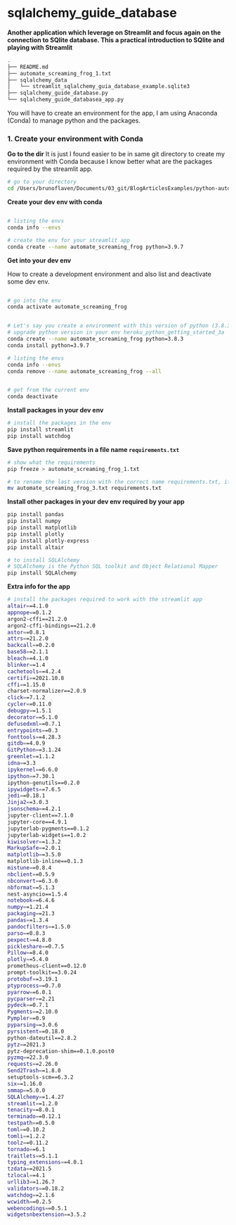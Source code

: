 # sqlalchemy_guide_database



**Another application which leverage on Streamlit and focus again on the connection to SQlite database. This a practical introduction to SQlite and playing with Streamlit**


```bash
.
├── README.md
├── automate_screaming_frog_1.txt
├── sqlalchemy_data
│   └── streamlit_sqlalchemy_guia_database_example.sqlite3
├── sqlalchemy_guide_database.py
└── sqlalchemy_guide_databasea_app.py
```


You will have to create an environment for the app, I am using Anaconda (Conda) to manage python and the packages.




### 1. Create your environment with Conda

**Go to the dir**
It is just I found easier to be in same git directory to create my environment with Conda because I know better what are the packages required by the streamlit app.



```bash
# go to your directory
cd /Users/brunoflaven/Documents/03_git/BlogArticlesExamples/python-automate-screaming-frog-sqlalchemy-streamlit-pandas-plotly/sqlalchemy_guide_database
```

**Create your dev env with conda**
```bash

# listing the envs
conda info --envs

# create the env for your streamlit app
conda create --name automate_screaming_frog python=3.9.7
```

**Get into your dev env**

How to create a development environment and also list and deactivate some dev env.


```bash

# go into the env
conda activate automate_screaming_frog


# Let's say you create a environment with this version of python (3.8.3) if you need yo update the python version of your env
# upgrade python version in your env heroku_python_getting_started_3a
conda create --name automate_screaming_frog python=3.8.3
conda install python=3.9.7

# listing the envs
conda info --envs
conda remove --name automate_screaming_frog --all


# get from the current env
conda deactivate

```

**Install packages in your dev env**
```bash
# install the packages in the env
pip install streamlit
pip install watchdog
```

**Save python requirements in a file name `requirements.txt`**
```bash
# show what the requirements
pip freeze > automate_screaming_frog_1.txt

# to rename the last version with the correct name requirements.txt, if you deploy on heroku for instance, heroku only accept the filename requirements.txt
mv automate_screaming_frog_3.txt requirements.txt

```

**Install other packages in your dev env required by your app**
```bash
pip install pandas
pip install numpy
pip install matplotlib
pip install plotly
pip install plotly-express
pip install altair

# to install SQLAlchemy
# SQLAlchemy is the Python SQL toolkit and Object Relational Mapper
pip install SQLAlchemy
```

**Extra info for the app**

```bash
# install the packages required to work with the streamlit app
altair==4.1.0
appnope==0.1.2
argon2-cffi==21.2.0
argon2-cffi-bindings==21.2.0
astor==0.8.1
attrs==21.2.0
backcall==0.2.0
base58==2.1.1
bleach==4.1.0
blinker==1.4
cachetools==4.2.4
certifi==2021.10.8
cffi==1.15.0
charset-normalizer==2.0.9
click==7.1.2
cycler==0.11.0
debugpy==1.5.1
decorator==5.1.0
defusedxml==0.7.1
entrypoints==0.3
fonttools==4.28.3
gitdb==4.0.9
GitPython==3.1.24
greenlet==1.1.2
idna==3.3
ipykernel==6.6.0
ipython==7.30.1
ipython-genutils==0.2.0
ipywidgets==7.6.5
jedi==0.18.1
Jinja2==3.0.3
jsonschema==4.2.1
jupyter-client==7.1.0
jupyter-core==4.9.1
jupyterlab-pygments==0.1.2
jupyterlab-widgets==1.0.2
kiwisolver==1.3.2
MarkupSafe==2.0.1
matplotlib==3.5.0
matplotlib-inline==0.1.3
mistune==0.8.4
nbclient==0.5.9
nbconvert==6.3.0
nbformat==5.1.3
nest-asyncio==1.5.4
notebook==6.4.6
numpy==1.21.4
packaging==21.3
pandas==1.3.4
pandocfilters==1.5.0
parso==0.8.3
pexpect==4.8.0
pickleshare==0.7.5
Pillow==8.4.0
plotly==5.4.0
prometheus-client==0.12.0
prompt-toolkit==3.0.24
protobuf==3.19.1
ptyprocess==0.7.0
pyarrow==6.0.1
pycparser==2.21
pydeck==0.7.1
Pygments==2.10.0
Pympler==0.9
pyparsing==3.0.6
pyrsistent==0.18.0
python-dateutil==2.8.2
pytz==2021.3
pytz-deprecation-shim==0.1.0.post0
pyzmq==22.3.0
requests==2.26.0
Send2Trash==1.8.0
setuptools-scm==6.3.2
six==1.16.0
smmap==5.0.0
SQLAlchemy==1.4.27
streamlit==1.2.0
tenacity==8.0.1
terminado==0.12.1
testpath==0.5.0
toml==0.10.2
tomli==1.2.2
toolz==0.11.2
tornado==6.1
traitlets==5.1.1
typing_extensions==4.0.1
tzdata==2021.5
tzlocal==4.1
urllib3==1.26.7
validators==0.18.2
watchdog==2.1.6
wcwidth==0.2.5
webencodings==0.5.1
widgetsnbextension==3.5.2
```